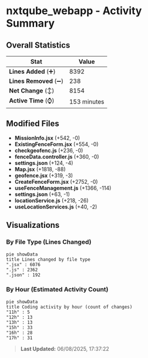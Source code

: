 # nxtqube_webapp - Activity Summary 

## Overall Statistics

| Stat                   | Value                                                             |
| ---------------------- | ----------------------------------------------------------------- |
| **Lines Added** (➕)   | 8392                                          |
| **Lines Removed** (➖) | 238                                        |
| **Net Change** (↕)    | 8154                |
| **Active Time** (⌚)   | 153 minutes |


## Modified Files
- **MissionInfo.jsx** (+542, -0)
- **ExistingFenceForm.jsx** (+554, -0)
- **checkgeofenc.js** (+236, -0)
- **fenceData.controller.js** (+360, -0)
- **settings.json** (+124, -4)
- **Map.jsx** (+1818, -88)
- **geofence.jsx** (+319, -3)
- **CreateFenceForm.jsx** (+2752, -0)
- **useFenceManagement.js** (+1366, -114)
- **settings.json** (+63, -1)
- **locationService.js** (+218, -26)
- **useLocationServices.js** (+40, -2)

## Visualizations

### By File Type (Lines Changed)

```mermaid
pie showData
title Lines changed by file type
".jsx" : 6076
".js" : 2362
".json" : 192
```

### By Hour (Estimated Activity Count)

```mermaid
pie showData
title Coding activity by hour (count of changes)
"11h" : 5
"12h" : 13
"13h" : 13
"15h" : 33
"16h" : 28
"17h" : 31
```


> **Last Updated:** 06/08/2025, 17:37:22